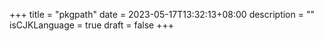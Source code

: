 +++
title = "pkgpath"
date = 2023-05-17T13:32:13+08:00
description = ""
isCJKLanguage = true
draft = false
+++